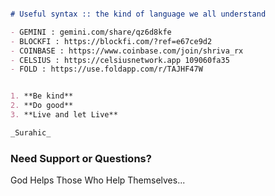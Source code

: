 ```markdown

# Useful syntax :: the kind of language we all understand

- GEMINI : gemini.com/share/qz6d8kfe
- BLOCKFI : https://blockfi.com/?ref=e67ce9d2
- COINBASE : https://www.coinbase.com/join/shriva_rx
- CELSIUS : https://celsiusnetwork.app 109060fa35
- FOLD : https://use.foldapp.com/r/TAJHF47W


1. **Be kind**
2. **Do good**
3. **Live and let Live**

_Surahic_

```

### Need Support or Questions?
God Helps Those Who Help Themselves...


